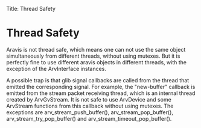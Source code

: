 Title: Thread Safety

# Thread Safety

Aravis is not thread safe, which means one can not use the same object
simultaneously from different threads, without using mutexes. But it is
perfectly fine to use different aravis objects in different threads, with the
exception of the ArvInterface instances.

A possible trap is that glib signal callbacks are called from the thread that
emitted the corresponding signal. For example, the "new-buffer" callback is
emitted from the stream packet receiving thread, which is an internal thread
created by ArvGvStream. It is not safe to use ArvDevice and some ArvStream
functions from this callback without using mutexes. The exceptions are
arv_stream_push_buffer(), arv_stream_pop_buffer(), arv_stream_try_pop_buffer()
and arv_stream_timeout_pop_buffer().
